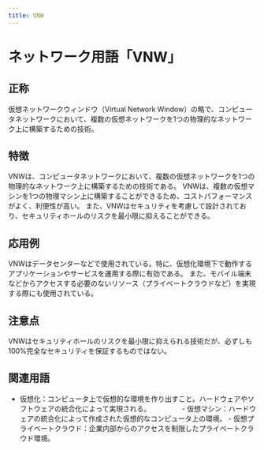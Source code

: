 ```yaml
---
title: VNW
---
```


# ネットワーク用語「VNW」

## 正称
仮想ネットワークウィンドウ（Virtual Network Window）の略で、コンピュータネットワークにおいて、複数の仮想ネットワークを1つの物理的なネットワーク上に構築するための技術。

## 特徴
VNWは、コンピュータネットワークにおいて、複数の仮想ネットワークを1つの物理的なネットワーク上に構築するための技術である。
VNWは、複数の仮想マシンを1つの物理マシン上に構築することができるため、コストパフォーマンスがよく、利便性が高い。
また、VNWはセキュリティを考慮して設計されており、セキュリティホールのリスクを最小限に抑えることができる。

## 応用例
VNWはデータセンターなどで使用されている。特に、仮想化環境下で動作するアプリケーションやサービスを運用する際に有効である。
また、モバイル端末などからアクセスする必要のないリソース（プライベートクラウドなど）を実現する際にも使用されている。


## 注意点
VNWはセキュリティホールのリスクを最小限に抑えられる技術だが、必ずしも100%完全なセキュリティを保証するものではない。


## 関連用語
- 仮想化：コンピュータ上で仮想的な環境を作り出すこと。ハードウェアやソフトウェアの統合化によって実現される。 　　　　   - 仮想マシン：ハードウェアの統合化によって作成された仮想的なコンピュータ上の環境。   - 仮想プライベートクラウド：企業内部からのアクセスを制限したプライベートクラウド環境。